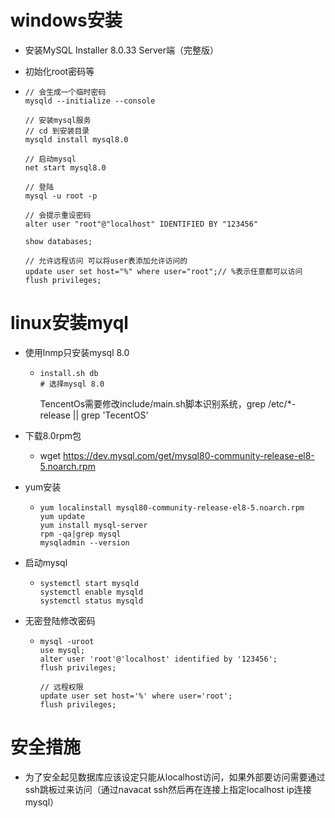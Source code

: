 #  windows安装

* 安装MySQL Installer 8.0.33 Server端（完整版）

* 初始化root密码等

* ```
  // 会生成一个临时密码
  mysqld --initialize --console
  
  // 安装mysql服务
  // cd 到安装目录
  mysqld install mysql8.0
  
  // 启动mysql
  net start mysql8.0
  
  // 登陆
  mysql -u root -p
  
  // 会提示重设密码
  alter user "root"@"localhost" IDENTIFIED BY "123456"
  
  show databases;
  
  // 允许远程访问 可以将user表添加允许访问的
  update user set host="%" where user="root";// %表示任意都可以访问
  flush privileges;
  
  ```



#  linux安装myql

* 使用lnmp只安装mysql 8.0

  * ```shell
    install.sh db
    # 选择mysql 8.0
    ```

    TencentOs需要修改include/main.sh脚本识别系统，grep /etc/*-release || grep 'TecentOS'

* 下载8.0rpm包

  * wget https://dev.mysql.com/get/mysql80-community-release-el8-5.noarch.rpm

* yum安装

  * ```
    yum localinstall mysql80-community-release-el8-5.noarch.rpm
    yum update
    yum install mysql-server
    rpm -qa|grep mysql
    mysqladmin --version
    ```

* 启动mysql

  * ```
    systemctl start mysqld
    systemctl enable mysqld
    systemctl status mysqld
    ```

* 无密登陆修改密码

  * ```
    mysql -uroot
    use mysql;
    alter user 'root'@'localhost' identified by '123456';
    flush privileges;
    
    // 远程权限
    update user set host='%' where user='root';
    flush privileges;
    ```


# 安全措施

* 为了安全起见数据库应该设定只能从localhost访问，如果外部要访问需要通过ssh跳板过来访问（通过navacat ssh然后再在连接上指定localhost ip连接mysql）
